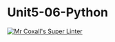 # Unit5-06-Python
[![Mr Coxall's Super Linter](https://github.com/ICS3U-C-Programming-ZakG/Unit5-06-Python/workflows/Mr%20Coxall's%20Super%20Linter/badge.svg)](https://github.com/ICS3U-C-Programming-ZakG/Unit5-06-Python/actions/)
